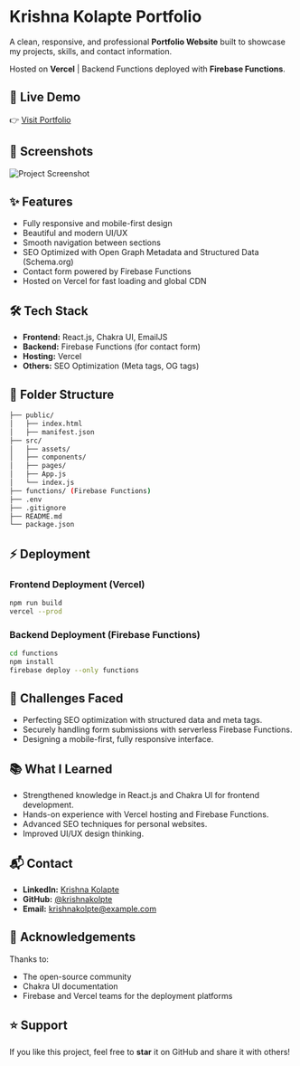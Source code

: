 

# Krishna Kolapte Portfolio 


A clean, responsive, and professional **Portfolio Website** built to showcase my projects, skills, and contact information.

Hosted on **Vercel** | Backend Functions deployed with **Firebase Functions**.


## 🚀 Live Demo

👉 [Visit Portfolio](https://krishna-kolapte-portfolio.vercel.app)


## 📸 Screenshots


![Project Screenshot](https://res.cloudinary.com/dl1hhfbhd/image/upload/v1745855765/Screenshot_2025-04-28_090933_ffgmlg.png)



## ✨ Features

- Fully responsive and mobile-first design
- Beautiful and modern UI/UX
- Smooth navigation between sections
- SEO Optimized with Open Graph Metadata and Structured Data (Schema.org)
- Contact form powered by Firebase Functions
- Hosted on Vercel for fast loading and global CDN


## 🛠️ Tech Stack

- **Frontend:** React.js, Chakra UI, EmailJS
- **Backend:** Firebase Functions (for contact form)
- **Hosting:** Vercel
- **Others:** SEO Optimization (Meta tags, OG tags)


## 📂 Folder Structure

```bash
├── public/
│   ├── index.html
│   ├── manifest.json
├── src/
│   ├── assets/
│   ├── components/
│   ├── pages/
│   ├── App.js
│   └── index.js
├── functions/ (Firebase Functions)
├── .env
├── .gitignore
├── README.md
└── package.json
```


## ⚡ Deployment

### Frontend Deployment (Vercel)

```bash
npm run build
vercel --prod
```

### Backend Deployment (Firebase Functions)

```bash
cd functions
npm install
firebase deploy --only functions
```


## 🧠 Challenges Faced

- Perfecting SEO optimization with structured data and meta tags.
- Securely handling form submissions with serverless Firebase Functions.
- Designing a mobile-first, fully responsive interface.


## 📚 What I Learned

- Strengthened knowledge in React.js and Chakra UI for frontend development.
- Hands-on experience with Vercel hosting and Firebase Functions.
- Advanced SEO techniques for personal websites.
- Improved UI/UX design thinking.


## 📬 Contact

- **LinkedIn:** [Krishna Kolapte](https://www.linkedin.com/in/krishnakolapte)
- **GitHub:** [@krishnakolpte](https://github.com/krishnakolpte)
- **Email:** [krishnakolpte@example.com](mailto:work.krishnakolapte@gmail.com)


## 🙏 Acknowledgements

Thanks to:

- The open-source community
- Chakra UI documentation
- Firebase and Vercel teams for the deployment platforms


## ⭐ Support

If you like this project, feel free to **star** it on GitHub and share it with others!




